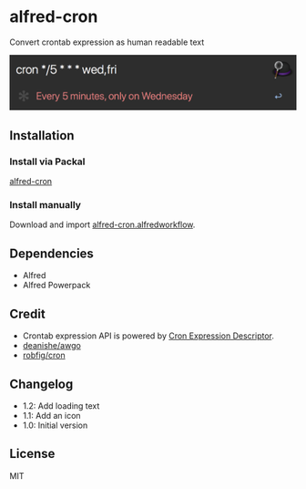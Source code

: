 # alfred-cron

Convert crontab expression as human readable text

![screenshot](/screenshot.png)

## Installation

### Install via Packal

[alfred-cron](http://www.packal.org/workflow/alfred-cron-0)

### Install manually

Download and import [alfred-cron.alfredworkflow](https://github.com/crispgm/alfred-cron/raw/master/alfred-cron.alfredworkflow).

## Dependencies

* Alfred
* Alfred Powerpack

## Credit

* Crontab expression API is powered by [Cron Expression Descriptor](https://cronexpressiondescriptor.azurewebsites.net/).
* [deanishe/awgo](https://github.com/deanishe/awgo)
* [robfig/cron](https://github.com/robfig/cron)

## Changelog

* 1.2: Add loading text
* 1.1: Add an icon
* 1.0: Initial version

## License

MIT
